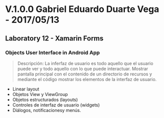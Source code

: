 ﻿# V.1.0.0 Gabriel Eduardo Duarte Vega - 2017/05/13
## Laboratory 12 - Xamarin Forms
### Objects User Interface in Android App
> Descripción: La inferfaz de usuario es todo aquello que el usuario
> puede ver y todo aquello con lo que puede interactuar.
> Mostrar pantalla principal con el contenido de un directorio de 
> recursos y mediante el código mostrar los elementos de la interfaz
> de usuario.
+ Linear layout
+ Objetos View y ViewGroup
+ Objetos estructurados (layouts)
+ Controles de interfaz de usuario (widgets)
+ Diálogos, notificacionesy menús.